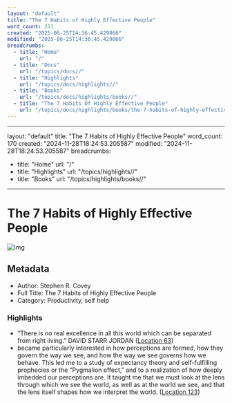 ```yaml
---
layout: "default"
title: "The 7 Habits of Highly Effective People"
word_count: 211
created: "2025-06-25T14:36:45.429866"
modified: "2025-06-25T14:36:45.429866"
breadcrumbs:
  - title: "Home"
    url: "/"
  - title: "Docs"
    url: "/topics/docs//"
  - title: "Highlights"
    url: "/topics/docs/highlights//"
  - title: "Books"
    url: "/topics/docs/highlights/books//"
  - title: "The 7 Habits Of Highly Effective People"
    url: "/topics/docs/highlights/books/the-7-habits-of-highly-effective-people//"
---
```

---
layout: "default"
title: "The 7 Habits of Highly Effective People"
word_count: 170
created: "2024-11-28T18:24:53.205587"
modified: "2024-11-28T18:24:53.205587"
breadcrumbs:
  - title: "Home"
    url: "/"
  - title: "Highlights"
    url: "/topics/highlights//"
  - title: "Books"
    url: "/topics/highlights/books//"
---
# The 7 Habits of Highly Effective People

![img](https://images-na.ssl-images-amazon.com/images/I/51fEYMhtHoL._SL200_.jpg)

## Metadata

- Author: Stephen R. Covey
- Full Title: The 7 Habits of Highly Effective People
- Category: Productivity, self help

### Highlights

- “There is no real excellence in all this world which can be separated from right living.” DAVID STARR JORDAN ([Location 63](https://readwise.io/to_kindle?action=open&asin=B01069X4H0&location=63))
- became particularly interested in how perceptions are formed, how they govern the way we see, and how the way we see governs how we behave. This led me to a study of expectancy theory and self-fulfilling prophecies or the “Pygmalion effect,” and to a realization of how deeply imbedded our perceptions are. It taught me that we must look at the lens through which we see the world, as well as at the world we see, and that the lens itself shapes how we interpret the world. ([Location 123](https://readwise.io/to_kindle?action=open&asin=B01069X4H0&location=123))
